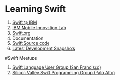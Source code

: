 # Learning Swift
<ol>
<li><a href="https://developer.ibm.com/swift/">Swift @ IBM</a>
<li><a href="https://github.com/IBM-MIL">IBM Mobile Innovation Lab</a>
<li><a href="https://swift.org/">Swift.org</a>
<li><a href="https://swift.org/documentation/">Documentation</a>
<li><a href="https://swift.org/source-code/#compiler-and-standard-library">Swift Source code</a>
<li><a href="https://swift.org/download/#latest-development-snapshots">Latest Development Snapshots</a>
</ol>

#Swift Meetups
<ol>
<li><a href="http://www.meetup.com/swift-language/">Swift Language User Group (San Francisco)</a>
<li><a href="http://swift-language.meetup.com/cities/us/ca/palo_alto/">Silicon Valley Swift Programming Group (Palo Alto)</a>
</ol>
